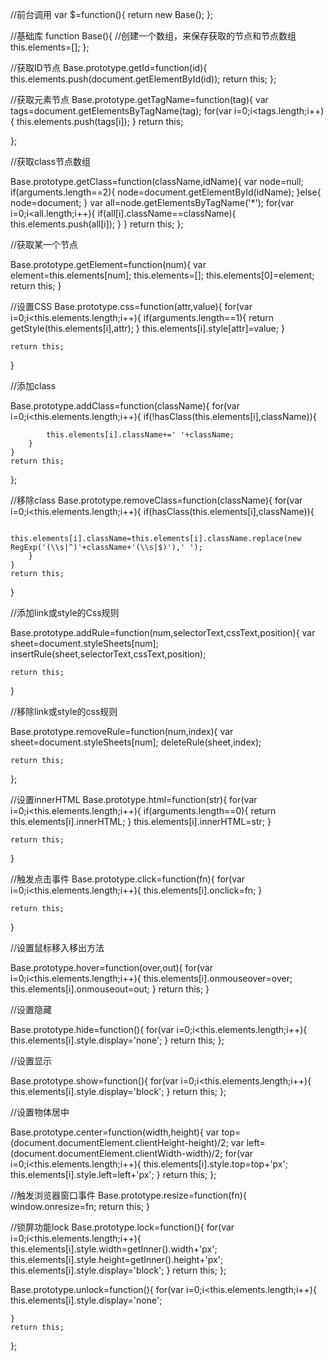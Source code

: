 
//前台调用
var $=function(){
	return new Base();
};

//基础库
function Base(){
	//创建一个数组，来保存获取的节点和节点数组
	this.elements=[];
};



//获取ID节点
Base.prototype.getId=function(id){
	this.elements.push(document.getElementById(id));
	return this;
};

//获取元素节点
Base.prototype.getTagName=function(tag){
	var tags=document.getElementsByTagName(tag);
	for(var i=0;i<tags.length;i++){
		this.elements.push(tags[i]);
	}
	return this;
	
};


//获取class节点数组

Base.prototype.getClass=function(className,idName){
	var node=null;
	if(arguments.length==2){
		node=document.getElementById(idName);
	}else{
		node=document;
	}
	var all=node.getElementsByTagName('*');
	for(var i=0;i<all.length;i++){
		if(all[i].className==className){
			this.elements.push(all[i]);
		}
	}
	return this;
};


//获取某一个节点

Base.prototype.getElement=function(num){
	var element=this.elements[num];
	this.elements=[];
	this.elements[0]=element;
	return this;
}

//设置CSS
Base.prototype.css=function(attr,value){
	for(var i=0;i<this.elements.length;i++){
		if(arguments.length==1){
			return getStyle(this.elements[i],attr);
		}
		this.elements[i].style[attr]=value;
	}

	return this;		
}

//添加class

Base.prototype.addClass=function(className){
	for(var i=0;i<this.elements.length;i++){
		if(!hasClass(this.elements[i],className)){
		
			this.elements[i].className+=' '+className;
		}	
	}	
	return this;
};

//移除class
Base.prototype.removeClass=function(className){
	for(var i=0;i<this.elements.length;i++){
		if(hasClass(this.elements[i],className)){
		
			this.elements[i].className=this.elements[i].className.replace(new RegExp('(\\s|^)'+className+'(\\s|$)'),' ');
		}	
	}	
	return this;

}


//添加link或style的Css规则

Base.prototype.addRule=function(num,selectorText,cssText,position){
	var sheet=document.styleSheets[num];
	insertRule(sheet,selectorText,cssText,position);

	return this;
}

//移除link或style的css规则

Base.prototype.removeRule=function(num,index){
	var sheet=document.styleSheets[num];
	deleteRule(sheet,index);

	return this;
	
};



//设置innerHTML
Base.prototype.html=function(str){
	for(var i=0;i<this.elements.length;i++){
		if(arguments.length==0){
			return this.elements[i].innerHTML;
		}
		this.elements[i].innerHTML=str;
	}

	return this;
}


//触发点击事件
Base.prototype.click=function(fn){
	for(var i=0;i<this.elements.length;i++){
		this.elements[i].onclick=fn;
	}

	return this;
}


//设置鼠标移入移出方法

Base.prototype.hover=function(over,out){
	for(var i=0;i<this.elements.length;i++){
		this.elements[i].onmouseover=over;
		this.elements[i].onmouseout=out;
	}
	return this;
}

//设置隐藏

Base.prototype.hide=function(){
	for(var i=0;i<this.elements.length;i++){
		this.elements[i].style.display='none';
	}
	return this;
};



//设置显示

Base.prototype.show=function(){
	for(var i=0;i<this.elements.length;i++){
		this.elements[i].style.display='block';
	}
	return this;
};


//设置物体居中

Base.prototype.center=function(width,height){
	var top=(document.documentElement.clientHeight-height)/2;
	var left=(document.documentElement.clientWidth-width)/2;
	for(var i=0;i<this.elements.length;i++){
		this.elements[i].style.top=top+'px';
		this.elements[i].style.left=left+'px';
	}
	return this;
};


//触发浏览器窗口事件
Base.prototype.resize=function(fn){
	window.onresize=fn;
	return this;
}

//锁屏功能lock
Base.prototype.lock=function(){
	for(var i=0;i<this.elements.length;i++){
		this.elements[i].style.width=getInner().width+'px';
		this.elements[i].style.height=getInner().height+'px';
		this.elements[i].style.display='block';
	}
	return this;
};


Base.prototype.unlock=function(){
	for(var i=0;i<this.elements.length;i++){
		this.elements[i].style.display='none';
		
	}
	return this;
};

